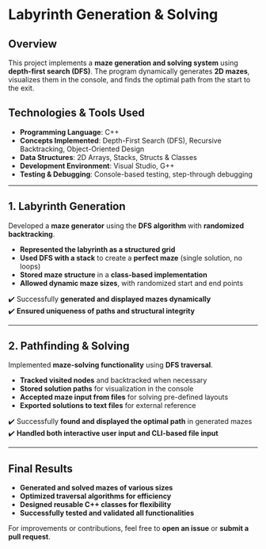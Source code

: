# Labyrinth Generation & Solving

## Overview
This project implements a **maze generation and solving system** using **depth-first search (DFS)**. The program dynamically generates **2D mazes**, visualizes them in the console, and finds the optimal path from the start to the exit.

## Technologies & Tools Used
- **Programming Language**: C++
- **Concepts Implemented**: Depth-First Search (DFS), Recursive Backtracking, Object-Oriented Design
- **Data Structures**: 2D Arrays, Stacks, Structs & Classes
- **Development Environment**: Visual Studio, G++
- **Testing & Debugging**: Console-based testing, step-through debugging

---

## 1. Labyrinth Generation
Developed a **maze generator** using the **DFS algorithm** with **randomized backtracking**.

- **Represented the labyrinth as a structured grid**
- **Used DFS with a stack** to create a **perfect maze** (single solution, no loops)
- **Stored maze structure** in a **class-based implementation**
- **Allowed dynamic maze sizes**, with randomized start and end points

✔️ Successfully **generated and displayed mazes dynamically**  
✔️ **Ensured uniqueness of paths and structural integrity**  

---

## 2. Pathfinding & Solving
Implemented **maze-solving functionality** using **DFS traversal**.

- **Tracked visited nodes** and backtracked when necessary
- **Stored solution paths** for visualization in the console
- **Accepted maze input from files** for solving pre-defined layouts
- **Exported solutions to text files** for external reference

✔️ Successfully **found and displayed the optimal path** in generated mazes  
✔️ **Handled both interactive user input and CLI-based file input**  

---

## Final Results
- **Generated and solved mazes of various sizes**
- **Optimized traversal algorithms for efficiency**
- **Designed reusable C++ classes for flexibility**
- **Successfully tested and validated all functionalities**

For improvements or contributions, feel free to **open an issue** or **submit a pull request**.
